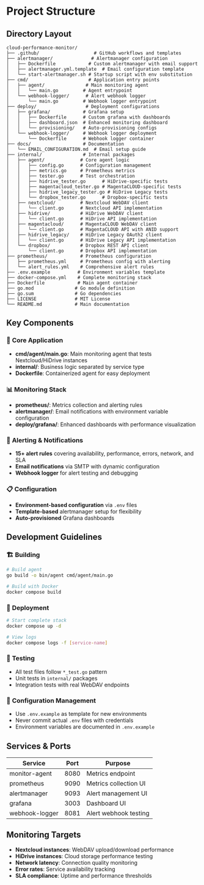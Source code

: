 # Project Structure

## Directory Layout

```
cloud-performance-monitor/
├── .github/                    # GitHub workflows and templates
├── alertmanager/              # Alertmanager configuration
│   ├── Dockerfile            # Custom alertmanager with email support
│   ├── alertmanager.yml.template  # Email configuration template
│   └── start-alertmanager.sh # Startup script with env substitution
├── cmd/                      # Application entry points
│   ├── agent/               # Main monitoring agent
│   │   └── main.go         # Agent entrypoint
│   └── webhook-logger/      # Alert webhook logger
│       └── main.go         # Webhook logger entrypoint
├── deploy/                  # Deployment configurations
│   ├── grafana/            # Grafana setup
│   │   ├── Dockerfile      # Custom grafana with dashboards
│   │   ├── dashboard.json  # Enhanced monitoring dashboard
│   │   └── provisioning/   # Auto-provisioning configs
│   └── webhook-logger/     # Webhook logger deployment
│       └── Dockerfile      # Webhook logger container
├── docs/                   # Documentation
│   └── EMAIL_CONFIGURATION.md  # Email setup guide
├── internal/               # Internal packages
│   ├── agent/             # Core agent logic
│   │   ├── config.go      # Configuration management
│   │   ├── metrics.go     # Prometheus metrics
│   │   ├── tester.go      # Test orchestration
│   │   ├── hidrive_tester.go      # HiDrive-specific tests
│   │   ├── magentacloud_tester.go # MagentaCLOUD-specific tests
│   │   ├── hidrive_legacy_tester.go # HiDrive Legacy tests
│   │   └── dropbox_tester.go      # Dropbox-specific tests
│   ├── nextcloud/         # Nextcloud WebDAV client
│   │   └── client.go      # Nextcloud API implementation
│   ├── hidrive/           # HiDrive WebDAV client
│   │   └── client.go      # HiDrive API implementation
│   ├── magentacloud/      # MagentaCLOUD WebDAV client
│   │   └── client.go      # MagentaCLOUD API with ANID support
│   ├── hidrive_legacy/    # HiDrive Legacy OAuth2 client
│   │   └── client.go      # HiDrive Legacy API implementation
│   └── dropbox/           # Dropbox REST API client
│       └── client.go      # Dropbox API implementation
├── prometheus/            # Prometheus configuration
│   ├── prometheus.yml     # Prometheus config with alerting
│   └── alert_rules.yml    # Comprehensive alert rules
├── .env.example          # Environment variables template
├── docker-compose.yml    # Complete monitoring stack
├── Dockerfile            # Main agent container
├── go.mod               # Go module definition
├── go.sum               # Go dependencies
├── LICENSE              # MIT License
└── README.md            # Main documentation
```

## Key Components

### 🔧 **Core Application**
- **cmd/agent/main.go**: Main monitoring agent that tests Nextcloud/HiDrive instances
- **internal/**: Business logic separated by service type
- **Dockerfile**: Containerized agent for easy deployment

### 📊 **Monitoring Stack**
- **prometheus/**: Metrics collection and alerting rules
- **alertmanager/**: Email notifications with environment variable configuration
- **deploy/grafana/**: Enhanced dashboards with performance visualization

### 🔔 **Alerting & Notifications**
- **15+ alert rules** covering availability, performance, errors, network, and SLA
- **Email notifications** via SMTP with dynamic configuration
- **Webhook logger** for alert testing and debugging

### 📋 **Configuration**
- **Environment-based configuration** via `.env` files
- **Template-based** alertmanager setup for flexibility
- **Auto-provisioned** Grafana dashboards

## Development Guidelines

### 🏗️ **Building**
```bash
# Build agent
go build -o bin/agent cmd/agent/main.go

# Build with Docker
docker compose build
```

### 🚀 **Deployment**
```bash
# Start complete stack
docker compose up -d

# View logs
docker compose logs -f [service-name]
```

### 🧪 **Testing**
- All test files follow `*_test.go` pattern
- Unit tests in `internal/` packages
- Integration tests with real WebDAV endpoints

### 📝 **Configuration Management**
- Use `.env.example` as template for new environments
- Never commit actual `.env` files with credentials
- Environment variables are documented in `.env.example`

## Services & Ports

| Service | Port | Purpose |
|---------|------|---------|
| monitor-agent | 8080 | Metrics endpoint |
| prometheus | 9090 | Metrics collection UI |
| alertmanager | 9093 | Alert management UI |
| grafana | 3003 | Dashboard UI |
| webhook-logger | 8081 | Alert webhook testing |

## Monitoring Targets

- **Nextcloud instances**: WebDAV upload/download performance
- **HiDrive instances**: Cloud storage performance testing
- **Network latency**: Connection quality monitoring
- **Error rates**: Service availability tracking
- **SLA compliance**: Uptime and performance thresholds
